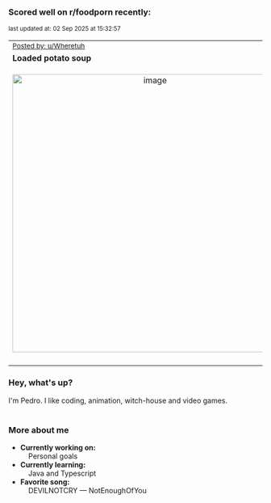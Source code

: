### Scored well on r/foodporn recently:

<p align="left"><sub>last updated at: 02 Sep 2025 at 15:32:57</sub></p>

|   |
| --- |
| <sub>[Posted by: u/Wheretuh][source]</sub> |
| **Loaded potato soup** | 
|<p align="center"> <img alt="image" src="https://i.redd.it/f7tf38wbdnmf1.jpeg" width="550" /> </p>|
|   |

### Hey, what's up?

I'm Pedro. I like coding, animation, witch-house and video games.<br><br>

### More about me
- **Currently working on:**  
&nbsp;&nbsp;&nbsp;&nbsp;Personal goals
- **Currently learning:**  
&nbsp;&nbsp;&nbsp;&nbsp;Java and Typescript
- **Favorite song:**  
&nbsp;&nbsp;&nbsp;&nbsp;DEVILNOTCRY — NotEnoughOfYou<br><br>

  



  
  
  
[linkedin]: https://linkedin.com/in/pedro-h-r-gomes-8a487b14a/
[gmail]: mailto:pilique11@gmail.com
[source]: https://reddit.com/r/FoodPorn/comments/1n65k7g/loaded_potato_soup/
[redditAPI]: https://www.reddit.com/dev/api/